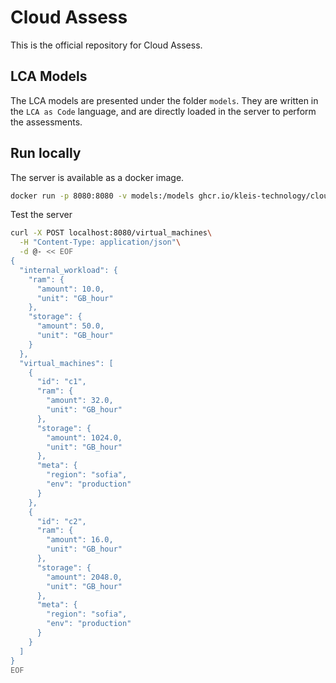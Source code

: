 # Cloud Assess

This is the official repository for Cloud Assess.

## LCA Models

The LCA models are presented under the folder `models`.
They are written in the `LCA as Code` language, and are directly loaded in the server to perform the assessments.

## Run locally

The server is available as a docker image.
```bash
docker run -p 8080:8080 -v models:/models ghcr.io/kleis-technology/cloud-assess/cloud-assess-app:<version> 
```

Test the server
```bash
curl -X POST localhost:8080/virtual_machines\
  -H "Content-Type: application/json"\
  -d @- << EOF
{
  "internal_workload": {
    "ram": {
      "amount": 10.0,
      "unit": "GB_hour"
    },
    "storage": {
      "amount": 50.0,
      "unit": "GB_hour"
    }
  },
  "virtual_machines": [
    {
      "id": "c1",
      "ram": {
        "amount": 32.0,
        "unit": "GB_hour"
      },
      "storage": {
        "amount": 1024.0,
        "unit": "GB_hour"
      },
      "meta": {
        "region": "sofia",
        "env": "production"
      }
    },
    {
      "id": "c2",
      "ram": {
        "amount": 16.0,
        "unit": "GB_hour"
      },
      "storage": {
        "amount": 2048.0,
        "unit": "GB_hour"
      },
      "meta": {
        "region": "sofia",
        "env": "production"
      }
    }
  ]
}
EOF
```
